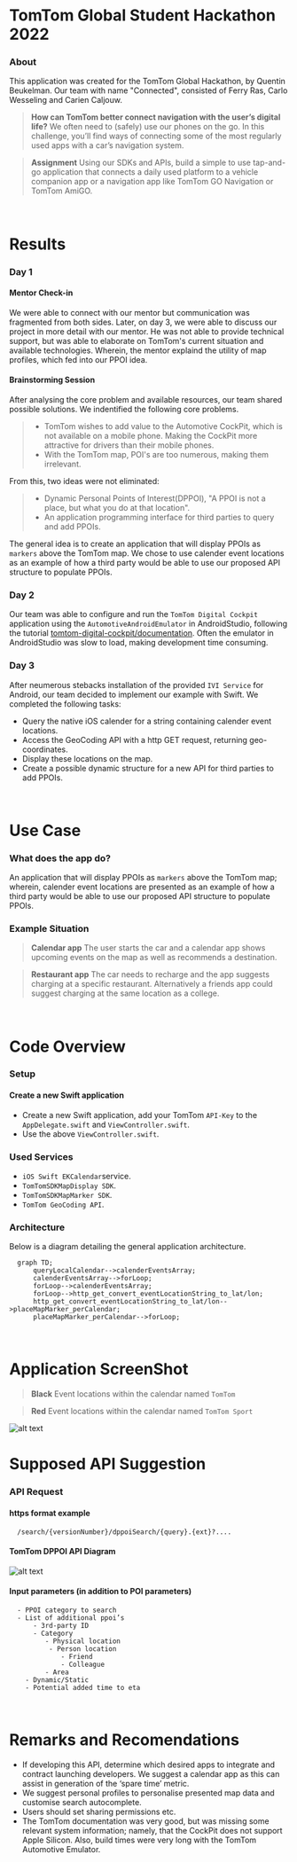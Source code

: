 # TomTom Global Student Hackathon 2022

### About

This application was created for the TomTom Global Hackathon, by Quentin Beukelman. Our team with name "Connected", consisted of Ferry Ras, Carlo Wesseling and Carien Caljouw.

> **How can TomTom better connect navigation with the user’s digital life?**
> We often need to (safely) use our phones on the go. In this challenge, you’ll find ways of connecting some of the most regularly used apps with a car’s navigation system.

> **Assignment**
> Using our SDKs and APIs, build a simple to use tap-and-go application that connects a daily used platform to a vehicle companion app or a navigation app like TomTom GO Navigation or TomTom AmiGO.
<br />


# Results

### Day 1
#### Mentor Check-in

We were able to connect with our mentor but communication was fragmented from both sides. Later, on day 3, we were able to discuss our project in more detail with our mentor. He was not able to provide technical support, but was able to elaborate on TomTom's current situation and available technologies. Wherein, the mentor explaind the utility of map profiles, which fed into our PPOI idea.

#### Brainstorming Session

After analysing the core problem and available resources, our team shared possible solutions. We indentified the following core problems.

> - TomTom wishes to add value to the Automotive CockPit, which is not available on a mobile phone. Making the CockPit more attractive for drivers than their mobile phones.
> - With the TomTom map, POI's are too numerous, making them irrelevant. 

From this, two ideas were not eliminated:

> - Dynamic Personal Points of Interest(DPPOI), "A PPOI is not a place, but what you do at that location".
> - An application programming interface for third parties to query and add PPOIs.

The general idea is to create an application that will display PPOIs as `markers` above the TomTom map. We chose to use calender event locations as an example of how a third party would be able to use our proposed API structure to populate PPOIs.

### Day 2

Our team was able to configure and run the `TomTom Digital Cockpit` application using the `AutomotiveAndroidEmulator` in AndroidStudio, following the tutorial [tomtom-digital-cockpit/documentation](https://developer.tomtom.com/tomtom-digital-cockpit/documentation/getting-started/introduction). Often the emulator in AndroidStudio was slow to load, making development time consuming.

### Day 3

After neumerous stebacks installation of the provided `IVI Service` for Android, our team decided to implement our example with Swift. We completed the following tasks:

- Query the native iOS calender for a string containing calender event locations.
- Access the GeoCoding API with a http GET request, returning geo-coordinates.
- Display these locations on the map.
- Create a possible dynamic structure for a new API for third parties to add PPOIs.
<br />


# Use Case

### What does the app do?

An application that will display PPOIs as `markers` above the TomTom map; wherein, calender event locations are presented as an example of how a third party would be able to use our proposed API structure to populate PPOIs.

### Example Situation

> **Calendar app** The user starts the car and a calendar app shows upcoming events on the map as well as recommends a destination.

> **Restaurant app** The car needs to recharge and the app suggests charging at a specific restaurant. Alternatively a friends app could suggest charging  at the same location as a college.
<br />


# Code Overview

### Setup

#### Create a new Swift application

- Create a new Swift application, add your TomTom `API-Key` to the `AppDelegate.swift` and `ViewController.swift`.
- Use the above `ViewController.swift`.

### Used Services

- `iOS Swift EKCalendar`service.
- `TomTomSDKMapDisplay SDK`.
- `TomTomSDKMapMarker SDK`.
- `TomTom GeoCoding API`.

### Architecture

Below is a diagram detailing the general application architecture.

```mermaid
  graph TD;
      queryLocalCalendar-->calenderEventsArray;
      calenderEventsArray-->forLoop;
      forLoop-->calenderEventsArray;
      forLoop-->http_get_convert_eventLocationString_to_lat/lon;
      http_get_convert_eventLocationString_to_lat/lon-->placeMapMarker_perCalendar;
      placeMapMarker_perCalendar-->forLoop;
```
<br />


# Application ScreenShot

> **Black** Event locations within the calendar named `TomTom`

>  **Red** Event locations within the calendar named `TomTom Sport`

![alt text](https://uploads-ssl.webflow.com/60255c87f21230edfb5fa38e/639131e6a236ba769b1f9e10_Thursday%2C%2008%20Dec%202022%2001%3A10%3A18%202.png)
<br />


# Supposed API Suggestion

### API Request

#### https format example

```https
  /search/{versionNumber}/dppoiSearch/{query}.{ext}?....
```

#### TomTom DPPOI API Diagram

![alt text](https://uploads-ssl.webflow.com/60255c87f21230edfb5fa38e/6391f3cb4aef5c5e783a71f3_Team%20connect%20one%20pager%2C%20APPENDIX%201.png)


#### Input parameters (in addition to POI parameters)

```https
  - PPOI category to search
  - List of additional ppoi’s
      - 3rd-party ID
      - Category
         - Physical location
          - Person location
             - Friend
             - Colleague
         - Area
    - Dynamic/Static
    - Potential added time to eta
```
<br />


# Remarks and Recomendations

- If developing this API, determine which desired apps to integrate and contract launching developers. We suggest a calendar app as this can assist in generation of the ‘spare time’ metric.
- We suggest personal profiles to personalise presented map data and customise search autocomplete.
- Users should set sharing permissions etc.
- The TomTom documentation was very good, but was missing some relevant system information; namely, that the CockPit does not support Apple Silicon. Also, build times were very long with the TomTom Automotive Emulator.
<br />
